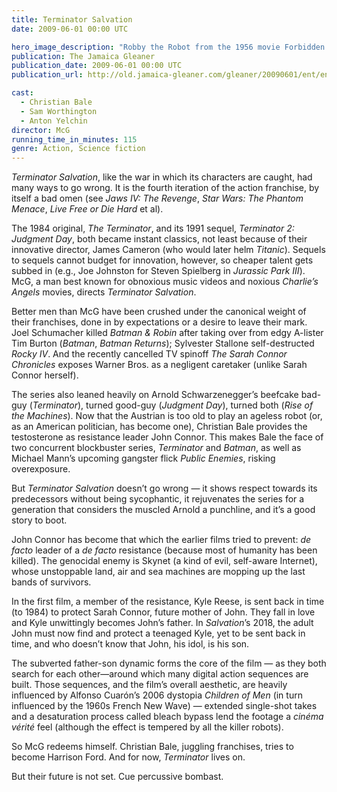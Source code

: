 ```yaml
---
title: Terminator Salvation
date: 2009-06-01 00:00 UTC

hero_image_description: "Robby the Robot from the 1956 movie Forbidden Planet"
publication: The Jamaica Gleaner
publication_date: 2009-06-01 00:00 UTC
publication_url: http://old.jamaica-gleaner.com/gleaner/20090601/ent/ent3.html

cast:
  - Christian Bale
  - Sam Worthington
  - Anton Yelchin
director: McG
running_time_in_minutes: 115
genre: Action, Science fiction
---
```


*Terminator Salvation*, like the war in which its characters are caught, had
many ways to go wrong. It is the fourth iteration of the action franchise, by
itself a bad omen (see *Jaws IV: The Revenge*, *Star Wars: The Phantom Menace*,
*Live Free or Die Hard* et al).

The 1984 original, *The Terminator*, and its 1991 sequel, *Terminator 2:
Judgment Day*, both became instant classics, not least because of their
innovative director, James Cameron (who would later helm *Titanic*). Sequels to
sequels cannot budget for innovation, however, so cheaper talent gets subbed in
(e.g., Joe Johnston for Steven Spielberg in *Jurassic Park III*). McG, a man
best known for obnoxious music videos and noxious *Charlie’s Angels* movies,
directs *Terminator Salvation*.

Better men than McG have been crushed under the canonical weight of their
franchises, done in by expectations or a desire to leave their mark. Joel
Schumacher killed *Batman & Robin* after taking over from edgy A-lister Tim
Burton (*Batman*, *Batman Returns*); Sylvester Stallone self-destructed *Rocky
IV*. And the recently cancelled TV spinoff *The Sarah Connor Chronicles* exposes
Warner Bros. as a negligent caretaker (unlike Sarah Connor herself).

The series also leaned heavily on Arnold Schwarzenegger’s beefcake bad-guy
(*Terminator*), turned good-guy (*Judgment Day*), turned both (*Rise of the
Machines*). Now that the Austrian is too old to play an ageless robot (or, as an
American politician, has become one), Christian Bale provides the testosterone
as resistance leader John Connor. This makes Bale the face of two concurrent
blockbuster series, *Terminator* and *Batman*, as well as Michael Mann’s
upcoming gangster flick *Public Enemies*, risking overexposure.

But *Terminator Salvation* doesn’t go wrong — it shows respect towards its
predecessors without being sycophantic, it rejuvenates the series for a
generation that considers the muscled Arnold a punchline, and it’s a good story
to boot.

John Connor has become that which the earlier films tried to prevent: *de facto*
leader of a *de facto* resistance (because most of humanity has been killed).
The genocidal enemy is Skynet (a kind of evil, self-aware Internet), whose
unstoppable land, air and sea machines are mopping up the last bands of
survivors.

In the first film, a member of the resistance, Kyle Reese, is sent back in time
(to 1984) to protect Sarah Connor, future mother of John. They fall in love and
Kyle unwittingly becomes John’s father. In *Salvation*’s 2018, the adult John
must now find and protect a teenaged Kyle, yet to be sent back in time, and who
doesn’t know that John, his idol, is his son.

The subverted father-son dynamic forms the core of the film — as they both search
for each other—around which many digital action sequences are built. Those
sequences, and the film’s overall aesthetic, are heavily influenced by Alfonso
Cuarón’s 2006 dystopia *Children of Men* (in turn influenced by the 1960s French
New Wave) — extended single-shot takes and a desaturation process called bleach
bypass lend the footage a *cinéma vérité* feel (although the effect is tempered
by all the killer robots).

So McG redeems himself. Christian Bale, juggling franchises, tries to become
Harrison Ford. And for now, *Terminator* lives on.

But their future is not set. Cue percussive bombast.
